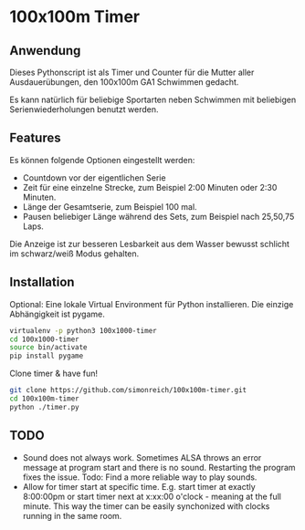 # 100x100m Timer

## Anwendung

Dieses Pythonscript ist als Timer und Counter für die Mutter aller Ausdauerübungen, den 100x100m GA1 Schwimmen gedacht.

Es kann natürlich für beliebige Sportarten neben Schwimmen mit beliebigen Serienwiederholungen benutzt werden.

## Features

Es können folgende Optionen eingestellt werden:
 * Countdown vor der eigentlichen Serie
 * Zeit für eine einzelne Strecke, zum Beispiel 2:00 Minuten oder 2:30 Minuten.
 * Länge der Gesamtserie, zum Beispiel 100 mal.
 * Pausen beliebiger Länge während des Sets, zum Beispiel nach 25,50,75 Laps.

Die Anzeige ist zur besseren Lesbarkeit aus dem Wasser bewusst schlicht im schwarz/weiß Modus gehalten.

## Installation

Optional: Eine lokale Virtual Environment für Python installieren. Die einzige Abhängigkeit ist pygame.

```bash
virtualenv -p python3 100x1000-timer
cd 100x1000-timer
source bin/activate
pip install pygame
```

Clone timer & have fun!

```bash
git clone https://github.com/simonreich/100x100m-timer.git
cd 100x100m-timer
python ./timer.py
```

## TODO

 * Sound does not always work. Sometimes ALSA throws an error message at program start and there is no sound. Restarting the program fixes the issue. Todo: Find a more reliable way to play sounds.
 * Allow for timer start at specific time. E.g. start timer at exactly 8:00:00pm or start timer next at x:xx:00 o'clock - meaning at the full minute. This way the timer can be easily synchonized with clocks running in the same room.
